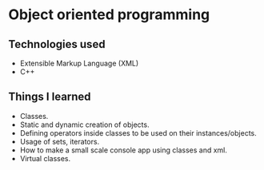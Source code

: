 # Object oriented programming
## Technologies used
* Extensible Markup Language (XML)
* C++
## Things I learned
* Classes.
* Static and dynamic creation of objects.
* Defining operators inside classes to be used on their instances/objects.
* Usage of sets, iterators.
* How to make a small scale console app using classes and xml.
* Virtual classes.
